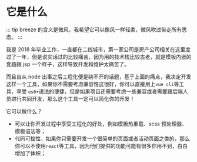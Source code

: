 # 它是什么

::: tip
breeze 的含义是微风，我希望它可以像风一样轻柔，微风吹过带走所有思虑。
:::

我是 2018 年毕业工作，一直都在二线城市，第一家公司是房产公司相关在这里度过了一年，但是说实话过的比较痛苦，因为用的技术栈比较古老，就是模板内嵌的套路跟 jsp 一个样子，这样导致开发和维护太痛苦了。

而且自从 node 出事之后工程化便是绕不开的话题，基于上面的痛点，我决定开发这样一个工具，如果你不需要考虑兼容性这很好，你可以直接用上`vue cli`等工具，享受 `es6+`语法的便捷，但是如果项目还需要考虑一些兼容或者需要跟后端人员进行共同开发，那么这个工具一定可以简化你的开发！

它可以做什么？

- 可以让你开发过程中享受工程化的好处，例如模板热重载、scss 预处理器、模板语法等；
- 代码可控性，如果你只需要开发一个很简单的页面或者活动页面之类的，那么你可以不使用`react`等工具，因为他们提供的功能可能有很多你用不到，白白增加了体积；
